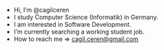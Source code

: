 - Hi, I’m @cagilceren
- I study Computer Science (Informatik) in Germany.
- I am interested in Software Development.
- I’m currently searching a working student job.
- How to reach me => cagil.ceren@gmail.com

